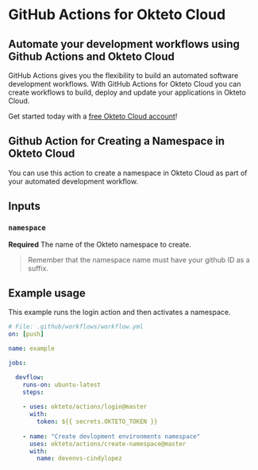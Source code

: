 # GitHub Actions for Okteto Cloud

## Automate your development workflows using Github Actions and Okteto Cloud
GitHub Actions gives you the flexibility to build an automated software development workflows. With GitHub Actions for Okteto Cloud you can create workflows to build, deploy and update your applications in Okteto Cloud.

Get started today with a [free Okteto Cloud account](https://cloud.okteto.com)!

## Github Action for Creating a Namespace in Okteto Cloud

You can use this action to create a namespace in Okteto Cloud as part of your automated development workflow.

## Inputs

### `namespace`

**Required**  The name of the Okteto namespace to create.

> Remember that the namespace name must have your github ID as a suffix.

## Example usage

This example runs the login action and then activates a namespace.

```yaml
# File: .github/workflows/workflow.yml
on: [push]

name: example

jobs:

  devflow:
    runs-on: ubuntu-latest
    steps:
    
    - uses: okteto/actions/login@master
      with:
        token: ${{ secrets.OKTETO_TOKEN }}
    
    - name: "Create devlopment environments namespace"
      uses: okteto/actions/create-namespace@master
      with:
        name: devenvs-cindylopez
```

